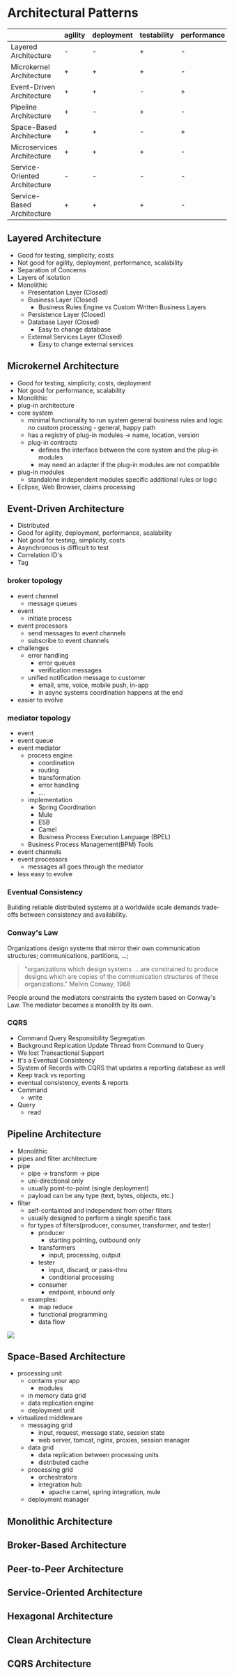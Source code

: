 # Architectural Patterns

|                               | agility | deployment | testability | performance | scalability | simplicity | cost  |
| ----------------------------- | ------- | ---------- | ----------- | ----------- | ----------- | ---------- | ----- |
| Layered Architecture          | -       | -          | +           | -           | -           | +          | $     |
| Microkernel Architecture      | +       | +          | +           | -           | -           | +          | $$    |
| Event-Driven Architecture     | +       | +          | -           | +           | +           | -          | $$$   |
| Pipeline Architecture         | +       | -          | +           | -           | -           | +          | $     |
| Space-Based Architecture      | +       | +          | -           | +           | +           | -          | $$$$  |
| Microservices Architecture    | +       | +          | +           | -           | +           | -          | $$$   |
| Service-Oriented Architecture | -       | -          | -           | -           | +           | -          | $$$$  |
| Service-Based Architecture    | +       | +          | +           | -           | +           | -          | $$    |

## Layered Architecture

- Good for testing, simplicity, costs
- Not good for agility, deployment, performance, scalability
- Separation of Concerns
- Layers of isolation
- Monolithic
  - Presentation Layer (Closed)
  - Business Layer (Closed)
    - Business Rules Engine vs Custom Written Business Layers
  - Persistence Layer (Closed)
  - Database Layer (Closed)
    - Easy to change database
  - External Services Layer (Closed)
    - Easy to change external services

## Microkernel Architecture

- Good for testing, simplicity, costs, deployment
- Not good for performance, scalability
- Monolithic
- plug-in architecture
- core system
  - minimal functionality to run system general business rules and logic no custom processing - general, happy path
  - has a registry of plug-in modules -> name, location, version
  - plug-in contracts
    - defines the interface between the core system and the plug-in modules
    - may need an adapter if the plug-in modules are not compatible
- plug-in modules
  - standalone independent modules specific additional rules or logic
- Eclipse, Web Browser, claims processing

## Event-Driven Architecture

- Distributed
- Good for agility, deployment, performance, scalability
- Not good for testing, simplicity, costs
- Asynchronous is difficult to test
- Correlation ID's
- Tag

### broker topology

- event channel
  - message queues
- event
  - initiate process
- event processors
  - send messages to event channels
  - subscribe to event channels
- challenges
  - error handling
    - error queues
    - verification messages
  - unified notification message to customer
    - email, sms, voice, mobile push, in-app
    - in async systems coordination happens at the end
- easier to evolve

### mediator topology

- event
- event queue
- event mediator
  - process engine
    - coordination
    - routing
    - transformation
    - error handling
    - ....
  - implementation
    - Spring Coordination
    - Mule
    - ESB
    - Camel
    - Business Process Execution Language (BPEL)
  - Business Process Management(BPM) Tools
- event channels
- event processors
  - messages all goes through the mediator
- less easy to evolve

### Eventual Consistency

Building reliable distributed systems at a worldwide scale demands trade-offs between consistency and availability.

### Conway's Law

Organizations design systems that mirror their own communication structures; communications, partitions, ...;

>  "organizations which design systems ... are constrained to produce designs which are copies of the communication structures of these organizations." Melvin Conway, 1968

People around the mediators constraints the system based on Conway's Law. The mediator becomes a monolith by its own.

### CQRS

- Command Query Responsibility Segregation
- Background Replication Update Thread from Command to Query
- We lost Transactional Support
- It's a Eventual Consistency
- System of Records with CQRS that updates a reporting database as well
- Keep track vs reporting
- eventual consistency, events & reports
- Command
  - write
- Query
  - read

## Pipeline Architecture

- Monolithic
- pipes and filter architecture
- pipe
  - pipe -> transform -> pipe
  - uni-directional only
  - usually point-to-point (single deployment)
  - payload can be any type (text, bytes, objects, etc.)
- filter
  - self-containted and independent from other filters
  - usually designed to perform a single specific task
  - for types of filters(producer, consumer, transformer, and tester)
    - producer
      - starting pointing, outbound only
    - transformers
      - input, processing, output
    - tester
      - input, discard, or pass-thru
      - conditional processing
    - consumer
      - endpoint, inbound only
  - examples:
    - map reduce
    - functional programming
    - data flow

![](assets/images/pipeline-example.png)

## Space-Based Architecture

- processing unit
  - contains your app
    - modules
  - in memory data grid
  - data replication engine
  - deployment unit
- virtualized middleware
  - messaging grid
    - input, request, message state, session state
    - web server, tomcat, nginx, proxies, session manager
  - data grid
    - data replication between processing units
    - distributed cache
  - processing grid
    - orchestrators
    - integration hub
      - apache camel, spring integration, mule
  - deployment manager











## Monolithic Architecture

## Broker-Based Architecture

## Peer-to-Peer Architecture
## Service-Oriented Architecture
## Hexagonal Architecture
## Clean Architecture
## CQRS Architecture







